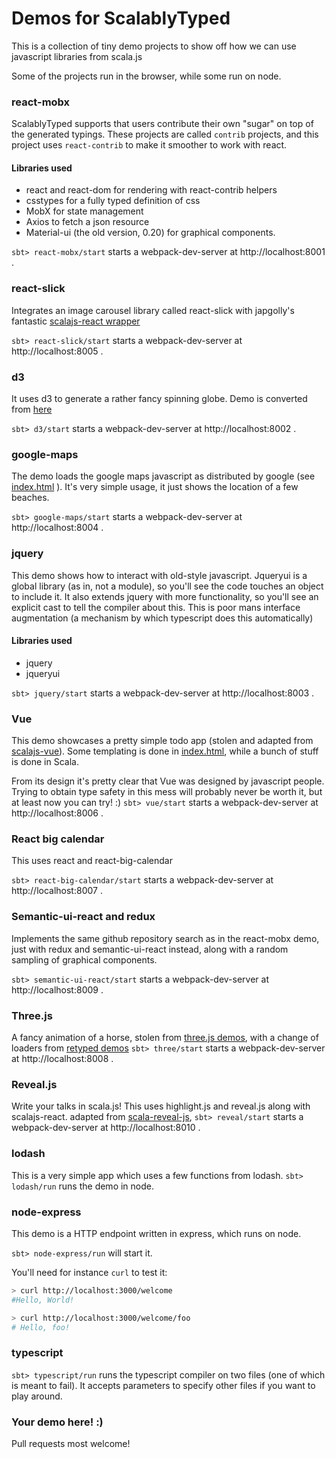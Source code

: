 # Demos for ScalablyTyped

This is a collection of tiny demo projects to show off how we can use javascript libraries from scala.js

Some of the projects run in the browser, while some run on node.

### react-mobx

ScalablyTyped supports that users contribute their own "sugar" on top
 of the generated typings. These projects are called `contrib` projects, 
 and this project uses `react-contrib` to make it smoother to work with react.
 
#### Libraries used

- react and react-dom for rendering with react-contrib helpers
- csstypes for a fully typed definition of css
- MobX for state management
- Axios to fetch a json resource
- Material-ui (the old version, 0.20) for graphical components.

`sbt> react-mobx/start` starts a webpack-dev-server at http://localhost:8001 .

### react-slick
Integrates an image carousel library called react-slick with japgolly's
fantastic [scalajs-react wrapper](https://github.com/japgolly/scalajs-react)

`sbt> react-slick/start` starts a webpack-dev-server at http://localhost:8005 .

### d3 
It uses d3 to generate a rather fancy spinning globe. Demo is converted from [here](https://bl.ocks.org/animateddata/1f6522d3fcec29c01e7f4a5894e1fd94)

`sbt> d3/start` starts a webpack-dev-server at http://localhost:8002 .

### google-maps
The demo loads the google maps javascript as distributed by google (see [index.html](./google-maps/assets/index.html) ).
It's very simple usage, it just shows the location of a few beaches.

`sbt> google-maps/start` starts a webpack-dev-server at http://localhost:8004 .

### jquery
This demo shows how to interact with old-style javascript.
Jqueryui is a global library (as in, not a module), so you'll see the code touches an object to include it.
It also extends jquery with more functionality, so you'll see an explicit cast to tell the compiler about this. 
This is poor mans interface augmentation (a mechanism by which typescript does this automatically)

#### Libraries used

- jquery
- jqueryui

`sbt> jquery/start` starts a webpack-dev-server at http://localhost:8003 .

### Vue
This demo showcases a pretty simple todo app (stolen and adapted from [scalajs-vue](https://github.com/fancellu/scalajs-vue/)).
Some templating is done in [index.html](./vue/assets/index.html), while a bunch of stuff is done in Scala.

From its design it's pretty clear that Vue was designed by javascript people.
Trying to obtain type safety in this mess will probably never be worth it, 
but at least now you can try! :)
`sbt> vue/start` starts a webpack-dev-server at http://localhost:8006 .

### React big calendar
This uses react and react-big-calendar

`sbt> react-big-calendar/start` starts a webpack-dev-server at http://localhost:8007 .

### Semantic-ui-react and redux
Implements the same github repository search as in the react-mobx demo,
 just with redux and semantic-ui-react instead, along with a random sampling of
 graphical components.
 
`sbt> semantic-ui-react/start` starts a webpack-dev-server at http://localhost:8009 .
 

### Three.js
A fancy animation of a horse, stolen from [three.js demos](https://github.com/mrdoob/three.js/blob/master/examples/webgl_morphtargets_horse.html),
 with a change of loaders from [retyped demos](https://github.com/Retyped/Demos/tree/master/ThreeJsDemo)
`sbt> three/start` starts a webpack-dev-server at http://localhost:8008 .

### Reveal.js
Write your talks in scala.js! This uses highlight.js and reveal.js along with
 scalajs-react. adapted from [scala-reveal-js](https://github.com/pheymann/scala-reveal-js),
`sbt> reveal/start` starts a webpack-dev-server at http://localhost:8010 .

### lodash
This is a very simple app which uses a few functions from lodash.
`sbt> lodash/run` runs the demo in node.

### node-express
This demo is a HTTP endpoint written in express, which runs on node. 

`sbt> node-express/run` will start it.

You'll need for instance `curl` to test it:
```bash
> curl http://localhost:3000/welcome
#Hello, World!

> curl http://localhost:3000/welcome/foo
# Hello, foo!
```

### typescript

`sbt> typescript/run` runs the typescript compiler on two files (one of which is meant to fail).
It accepts parameters to specify other files if you want to play around.

### Your demo here! :)
Pull requests most welcome!
